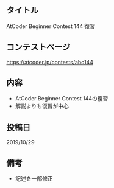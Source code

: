 ## タイトル

AtCoder Beginner Contest 144 復習

## コンテストページ

https://atcoder.jp/contests/abc144

## 内容

- AtCoder Beginner Contest 144の復習
- 解説よりも復習が中心

## 投稿日

2019/10/29

## 備考

- 記述を一部修正
